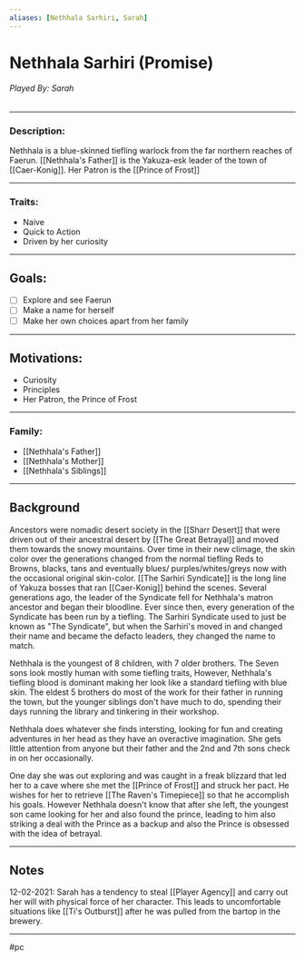 ```yaml
---
aliases: [Nethhala Sarhiri, Sarah]
---
```

# Nethhala Sarhiri (Promise)
###### Played By: Sarah
---
 ### Description:
Nethhala is a blue-skinned tiefling warlock from the far northern reaches of Faerun. [[Nethhala's Father]] is the Yakuza-esk leader of the town of [[Caer-Konig]]. Her Patron is the [[Prince of Frost]]

---

### Traits:
- Naive
- Quick to Action
- Driven by her curiosity

---

## Goals:
- [ ] Explore and see Faerun
- [ ] Make a name for herself
- [ ] Make her own choices apart from her family

---

## Motivations:
- Curiosity
- Principles
- Her Patron, the Prince of Frost

---


### Family:
- [[Nethhala's Father]]
- [[Nethhala's Mother]]
- [[Nethhala's Siblings]]


---

## Background
Ancestors were nomadic desert society in the [[Sharr Desert]] that were driven out of their ancestral desert by [[The Great Betrayal]] and moved them towards the snowy mountains. Over time in their new climage, the skin color over the generations changed from the normal tiefling Reds to Browns, blacks, tans and eventually blues/ purples/whites/greys now with the occasional original skin-color. [[The Sarhiri Syndicate]] is the long line of Yakuza bosses that ran [[Caer-Konig]] behind the scenes. Several generations ago, the leader of the Syndicate fell for Nethhala's matron ancestor and began their bloodline. Ever since then, every generation of the Syndicate has been run by a tiefling. The Sarhiri Syndicate used to just be known as "The Syndicate", but when the Sarhiri's moved in and changed their name and became the defacto leaders, they changed the name to match.

Nethhala is the youngest of 8 children, with 7 older brothers. The Seven sons look mostly human with some tiefling traits, However, Nethhala's tiefling blood is dominant making her look like a standard tiefling with blue skin. The eldest 5 brothers do most of the work for their father in running the town, but the younger siblings don't have much to do, spending their days running the library and tinkering in their workshop.

Nethhala does whatever she finds intersting, looking for fun and creating adventures in her head as they have an overactive imagination. She gets little attention from anyone but their father and the 2nd and 7th sons check in on her occasionally.

One day she was out exploring and was caught in a freak blizzard that led her to a cave where she met the [[Prince of Frost]] and struck her pact. He wishes for her to retrieve [[The Raven's Timepiece]] so that he accomplish his goals. However Nethhala doesn't know that after she left, the youngest son came looking for her and also found the prince, leading to him also striking a deal with the Prince as a backup and also the Prince is obsessed with the idea of betrayal.


---


## Notes

12-02-2021: Sarah has a tendency to steal [[Player Agency]] and carry out her will with physical force of her character. This leads to uncomfortable situations like [[Ti's Outburst]] after he was pulled from the bartop in the brewery.

---

#pc